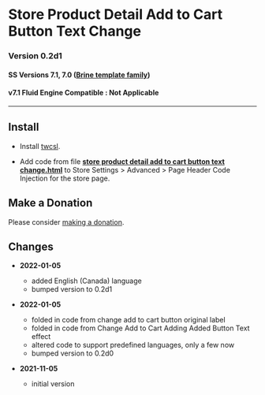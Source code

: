 # Store Product Detail Add to Cart Button Text Change

### Version 0.2d1

#### SS Versions 7.1, 7.0 ([Brine template family][1])

#### v7.1 Fluid Engine Compatible : Not Applicable

---

## Install

* Install [twcsl][2].
  
* Add code from file **[store product detail add to cart button text
  change.html][3]** to Store Settings > Advanced > Page Header Code Injection
  for the store page.

## Make a Donation

Please consider [making a donation][4].

## Changes

* **2022-01-05**

  * added English (Canada) language
  * bumped version to 0.2d1
  
* **2022-01-05**

  * folded in code from change add to cart button original label
  * folded in code from Change Add to Cart Adding Added Button Text effect
  * altered code to support predefined languages, only a few now
  * bumped version to 0.2d0
  
* **2021-11-05**

  * initial version

[1]: https://support.squarespace.com/hc/en-us/articles/212512738-Brine-template-family
[2]: https://github.com/tomsWebConsulting/twcsl#install-options
[3]: store%20product%20detail%20add%20to%20cart%20button%20text%20change.html#L1
[4]: https://github.com/tomsWebConsulting/twcsl#make-a-donation
